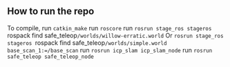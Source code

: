 ## How to run the repo
To compile, run `catkin_make`
run `roscore`
run `rosrun stage_ros stageros `rospack find safe_teleop`/worlds/willow-erratic.world`
Or `rosrun stage_ros stageros `rospack find safe_teleop`/worlds/simple.world base_scan_1:=/base_scan`
run `rosrun icp_slam icp_slam_node`
run `rosrun safe_teleop safe_teleop_node`
